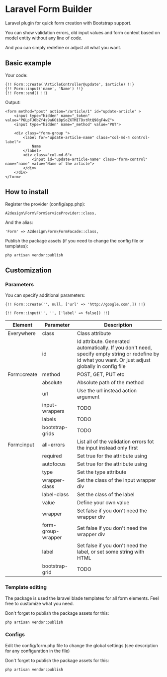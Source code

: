 # Laravel Form Builder

Laravel plugin for quick form creation with Bootstrap support. 

You can show validation errors, old input values and form context based on model entity without any line of code. 

And you can simply redefine or adjust all what you want.

## Basic example

Your code:

```
{!! Form::create('ArticleController@update', $article) !!}
{!! Form::input('name', 'Name') !!}
{!! Form::end() !!}
```

Output:

```
<form method="post" action="/article/1" id="update-article" > 
    <input type="hidden" name="_token" value="P6LpFJ0bZf4s9aKOi8pSoZXTMITDxtRtQ98qF4wZ"> 
    <input type="hidden" name="_method" value="PUT"> 
    
    <div class="form-group ">
        <label for="update-article-name" class="col-md-4 control-label">
            Name
        </label>
        <div class="col-md-6">
            <input id="update-article-name" class="form-control" name="name" value="Name of the article">
        </div>
    </div> 
</form>
```

## How to install

Register the provider (config/app.php):

```
A2design\Form\FormServiceProvider::class,
```

And the alias:

```
'Form' => A2design\Form\FormFacade::class,
```

Publish the package assets (if you need to change the config file or templates):

```
php artisan vendor:publish
```

## Customization

### Parameters

You can specify additional parameters:

```
{!! Form::create('', null, ['url' => 'http://google.com',]) !!}

{!! Form::input('', '', ['label' => false]) !!}
```    
    
| Element          | Parameter          | Description                                  |
|------------------|--------------------|----------------------------------------------|
| Everywhere       | class              | Class attribute                              |
|                  | id                 | Id attribute. Generated automatically. If you don't need, specify empty string or redefine by id what you want. Or just adjust globally in config file |
| Form::create     | method             | POST, GET, PUT etc                           |
|                  | absolute           | Absolute path of the method                  |
|                  | url                | Use the url instead action argument          |
|                  | input-wrappers     | TODO                                         |
|                  | labels             | TODO                                         |
|                  | bootstrap-grids    | TODO                                         |
| Form::input      | all-errors         | List all of the validation errors fot the input instead only first |
|                  | required           | Set true for the attribute using             |
|                  | autofocus          | Set true for the attribute using             |
|                  | type               | Set the type attribute                       |
|                  | wrapper-class      | Set the class of the input wrapper div       |
|                  | label-class        | Set the class of the label                   |
|                  | value              | Define your own value                        |
|                  | wrapper            | Set false if you don't need the wrapper div  |                                   |
|                  | form-group-wrapper | Set false if you don't need the wrapper div  |                                   |
|                  | label              | Set false if you don't need the label, or set some string with HTML |
|                  | bootstrap-grid     | TODO                                         |

### Template editing

The package is used the laravel blade templates for all form elements. Feel free to customize what you need.

Don't forget to publish the package assets for this:

```
php artisan vendor:publish
```

### Configs

Edit the config/form.php file to change the global settings (see description for any configuration in the file)

Don't forget to publish the package assets for this:

```
php artisan vendor:publish
```